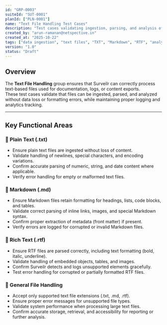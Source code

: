 ```yaml
---
id: "GRP-0003"
suiteId: "SUT-0001"
planId: ["PLN-0001"]
name: "Text File Handling Test Cases"
description: "Test cases validating ingestion, parsing, and analysis of text-based files in Surveilr. This includes Plain Text (.txt), Markdown (.md), and Rich Text (.rtf) files. Ensures accurate data extraction, proper formatting, error handling, and analytics integration."
created_by: "arun-ramanan@netspective.in"
created_at: "2025-10-22"
tags: ["data ingestion", "text files", "TXT", "Markdown", "RTF", "analytics"]
version: "1.0"
status: "Draft"
---
```


## Overview

The **Text File Handling** group ensures that Surveilr can correctly process text-based files used for documentation, logs, or content exports.  
These test cases validate that files can be ingested, parsed, and analyzed without data loss or formatting errors, while maintaining proper logging and analytics tracking.

---

## Key Functional Areas

### 🔹 Plain Text (.txt)
- Ensure plain text files are ingested without loss of content.  
- Validate handling of newlines, special characters, and encoding variations.  
- Confirm accurate parsing of numeric, string, and date content where applicable.  
- Verify error handling for empty or malformed text files.  

### 🔹 Markdown (.md)
- Ensure Markdown files retain formatting for headings, lists, code blocks, and tables.  
- Validate correct parsing of inline links, images, and special Markdown syntax.  
- Confirm proper extraction of metadata (front matter) if present.  
- Verify errors are logged for corrupted or invalid Markdown files.  

### 🔹 Rich Text (.rtf)
- Ensure RTF files are parsed correctly, including text formatting (bold, italic, underline).  
- Validate handling of embedded objects, tables, and images.  
- Confirm Surveilr detects and logs unsupported elements gracefully.  
- Test error handling for corrupted or partially formatted RTF files.  

### 🔹 General File Handling
- Accept only supported text file extensions (.txt, .md, .rtf).  
- Ensure proper error messages for unsupported file types.  
- Validate system performance when processing large text files.  
- Confirm accurate storage, retrieval, and accessibility for reporting or further analysis.  
